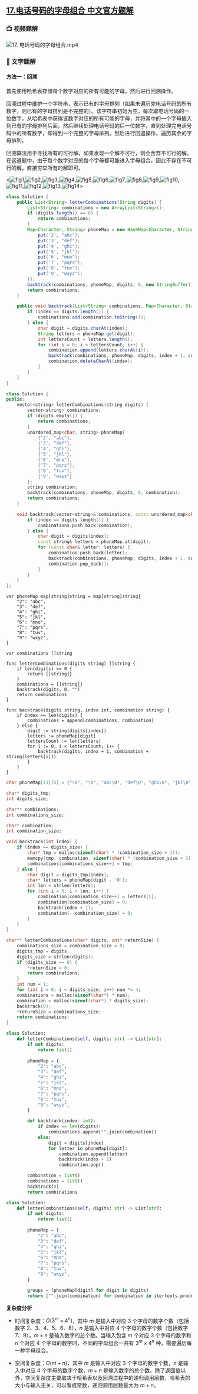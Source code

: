 ## [17.电话号码的字母组合 中文官方题解](https://leetcode.cn/problems/letter-combinations-of-a-phone-number/solutions/100000/dian-hua-hao-ma-de-zi-mu-zu-he-by-leetcode-solutio)

### 📺 视频题解  
![17. 电话号码的字母组合.mp4](39fd9a55-a433-465b-8f79-4d8d43efaccc)

### 📖 文字题解
#### 方法一：回溯

首先使用哈希表存储每个数字对应的所有可能的字母，然后进行回溯操作。

回溯过程中维护一个字符串，表示已有的字母排列（如果未遍历完电话号码的所有数字，则已有的字母排列是不完整的）。该字符串初始为空。每次取电话号码的一位数字，从哈希表中获得该数字对应的所有可能的字母，并将其中的一个字母插入到已有的字母排列后面，然后继续处理电话号码的后一位数字，直到处理完电话号码中的所有数字，即得到一个完整的字母排列。然后进行回退操作，遍历其余的字母排列。

回溯算法用于寻找所有的可行解，如果发现一个解不可行，则会舍弃不可行的解。在这道题中，由于每个数字对应的每个字母都可能进入字母组合，因此不存在不可行的解，直接穷举所有的解即可。

<![fig1](https://assets.leetcode-cn.com/solution-static/17/1.png),![fig2](https://assets.leetcode-cn.com/solution-static/17/2.png),![fig3](https://assets.leetcode-cn.com/solution-static/17/3.png),![fig4](https://assets.leetcode-cn.com/solution-static/17/4.png),![fig5](https://assets.leetcode-cn.com/solution-static/17/5.png),![fig6](https://assets.leetcode-cn.com/solution-static/17/6.png),![fig7](https://assets.leetcode-cn.com/solution-static/17/7.png),![fig8](https://assets.leetcode-cn.com/solution-static/17/8.png),![fig9](https://assets.leetcode-cn.com/solution-static/17/9.png),![fig10](https://assets.leetcode-cn.com/solution-static/17/10.png),![fig11](https://assets.leetcode-cn.com/solution-static/17/11.png),![fig12](https://assets.leetcode-cn.com/solution-static/17/12.png),![fig13](https://assets.leetcode-cn.com/solution-static/17/13.png),![fig14](https://assets.leetcode-cn.com/solution-static/17/14.png)>

```Java [sol1-Java]
class Solution {
    public List<String> letterCombinations(String digits) {
        List<String> combinations = new ArrayList<String>();
        if (digits.length() == 0) {
            return combinations;
        }
        Map<Character, String> phoneMap = new HashMap<Character, String>() {{
            put('2', "abc");
            put('3', "def");
            put('4', "ghi");
            put('5', "jkl");
            put('6', "mno");
            put('7', "pqrs");
            put('8', "tuv");
            put('9', "wxyz");
        }};
        backtrack(combinations, phoneMap, digits, 0, new StringBuffer());
        return combinations;
    }

    public void backtrack(List<String> combinations, Map<Character, String> phoneMap, String digits, int index, StringBuffer combination) {
        if (index == digits.length()) {
            combinations.add(combination.toString());
        } else {
            char digit = digits.charAt(index);
            String letters = phoneMap.get(digit);
            int lettersCount = letters.length();
            for (int i = 0; i < lettersCount; i++) {
                combination.append(letters.charAt(i));
                backtrack(combinations, phoneMap, digits, index + 1, combination);
                combination.deleteCharAt(index);
            }
        }
    }
}
```

```C++ [sol1-C++]
class Solution {
public:
    vector<string> letterCombinations(string digits) {
        vector<string> combinations;
        if (digits.empty()) {
            return combinations;
        }
        unordered_map<char, string> phoneMap{
            {'2', "abc"},
            {'3', "def"},
            {'4', "ghi"},
            {'5', "jkl"},
            {'6', "mno"},
            {'7', "pqrs"},
            {'8', "tuv"},
            {'9', "wxyz"}
        };
        string combination;
        backtrack(combinations, phoneMap, digits, 0, combination);
        return combinations;
    }

    void backtrack(vector<string>& combinations, const unordered_map<char, string>& phoneMap, const string& digits, int index, string& combination) {
        if (index == digits.length()) {
            combinations.push_back(combination);
        } else {
            char digit = digits[index];
            const string& letters = phoneMap.at(digit);
            for (const char& letter: letters) {
                combination.push_back(letter);
                backtrack(combinations, phoneMap, digits, index + 1, combination);
                combination.pop_back();
            }
        }
    }
};
```

```golang [sol1-Golang]
var phoneMap map[string]string = map[string]string{
    "2": "abc",
    "3": "def",
    "4": "ghi",
    "5": "jkl",
    "6": "mno",
    "7": "pqrs",
    "8": "tuv",
    "9": "wxyz",
}

var combinations []string

func letterCombinations(digits string) []string {
    if len(digits) == 0 {
        return []string{}
    }
    combinations = []string{}
    backtrack(digits, 0, "")
    return combinations
}

func backtrack(digits string, index int, combination string) {
    if index == len(digits) {
        combinations = append(combinations, combination)
    } else {
        digit := string(digits[index])
        letters := phoneMap[digit]
        lettersCount := len(letters)
        for i := 0; i < lettersCount; i++ {
            backtrack(digits, index + 1, combination + string(letters[i]))
        }
    }
}
```

```C [sol1-C]
char phoneMap[11][5] = {"\0", "\0", "abc\0", "def\0", "ghi\0", "jkl\0", "mno\0", "pqrs\0", "tuv\0", "wxyz\0"};

char* digits_tmp;
int digits_size;

char** combinations;
int combinations_size;

char* combination;
int combination_size;

void backtrack(int index) {
    if (index == digits_size) {
        char* tmp = malloc(sizeof(char) * (combination_size + 1));
        memcpy(tmp, combination, sizeof(char) * (combination_size + 1));
        combinations[combinations_size++] = tmp;
    } else {
        char digit = digits_tmp[index];
        char* letters = phoneMap[digit - '0'];
        int len = strlen(letters);
        for (int i = 0; i < len; i++) {
            combination[combination_size++] = letters[i];
            combination[combination_size] = 0;
            backtrack(index + 1);
            combination[--combination_size] = 0;
        }
    }
}

char** letterCombinations(char* digits, int* returnSize) {
    combinations_size = combination_size = 0;
    digits_tmp = digits;
    digits_size = strlen(digits);
    if (digits_size == 0) {
        *returnSize = 0;
        return combinations;
    }
    int num = 1;
    for (int i = 0; i < digits_size; i++) num *= 4;
    combinations = malloc(sizeof(char*) * num);
    combination = malloc(sizeof(char*) * digits_size);
    backtrack(0);
    *returnSize = combinations_size;
    return combinations;
}
```

```Python [sol1-Python3]
class Solution:
    def letterCombinations(self, digits: str) -> List[str]:
        if not digits:
            return list()
        
        phoneMap = {
            "2": "abc",
            "3": "def",
            "4": "ghi",
            "5": "jkl",
            "6": "mno",
            "7": "pqrs",
            "8": "tuv",
            "9": "wxyz",
        }

        def backtrack(index: int):
            if index == len(digits):
                combinations.append("".join(combination))
            else:
                digit = digits[index]
                for letter in phoneMap[digit]:
                    combination.append(letter)
                    backtrack(index + 1)
                    combination.pop()

        combination = list()
        combinations = list()
        backtrack(0)
        return combinations
```

```Python [sol1-Python3_oneliner]
class Solution:
    def letterCombinations(self, digits: str) -> List[str]:
        if not digits:
            return list()
        
        phoneMap = {
            "2": "abc",
            "3": "def",
            "4": "ghi",
            "5": "jkl",
            "6": "mno",
            "7": "pqrs",
            "8": "tuv",
            "9": "wxyz",
        }

        groups = (phoneMap[digit] for digit in digits)
        return ["".join(combination) for combination in itertools.product(*groups)]
```

**复杂度分析**

- 时间复杂度：$O(3^m \times 4^n)$，其中 $m$ 是输入中对应 $3$ 个字母的数字个数（包括数字 $2$、$3$、$4$、$5$、$6$、$8$），$n$ 是输入中对应 $4$ 个字母的数字个数（包括数字 $7$、$9$），$m+n$ 是输入数字的总个数。当输入包含 $m$ 个对应 $3$ 个字母的数字和 $n$ 个对应 $4$ 个字母的数字时，不同的字母组合一共有 $3^m \times 4^n$ 种，需要遍历每一种字母组合。

- 空间复杂度：$O(m+n)$，其中 $m$ 是输入中对应 $3$ 个字母的数字个数，$n$ 是输入中对应 $4$ 个字母的数字个数，$m+n$ 是输入数字的总个数。除了返回值以外，空间复杂度主要取决于哈希表以及回溯过程中的递归调用层数，哈希表的大小与输入无关，可以看成常数，递归调用层数最大为 $m+n$。